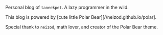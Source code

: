 Personal blog of `taneekpet`. A lazy programmer in the wild.

This blog is powered by [cute little Polar Bear][//neizod.github.io/polar].

Special thank to `neizod`, math lover, and creator of the Polar Bear theme.
